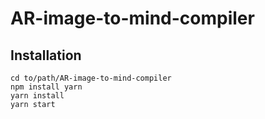 # AR-image-to-mind-compiler
## Installation
```
cd to/path/AR-image-to-mind-compiler
npm install yarn
yarn install
yarn start
```
